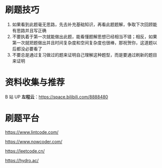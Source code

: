 # 刷题技巧

1. 如果看到此题毫无思路，先去补充基础知识，再看此题题解，争取下次回顾能有思路并且写正确
2. 不要执着于第一次就能做出此题，能看懂题解思想已经相当不错；相反，如果第一次就把题做出并且时间复杂度和空间复杂度也很棒，那祝贺你，这道题以后都没必要看了
3. 不要总是通过复习做过的题来证明自己理解这种题型，而是要通过刷新的题目来证明

# 资料收集与推荐

B 站 UP **左程云**：https://space.bilibili.com/8888480

# 刷题平台

https://www.lintcode.com/

https://www.nowcoder.com/

https://leetcode.cn/

https://hydro.ac/
